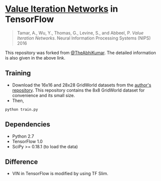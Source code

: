 # [Value Iteration Networks](https://arxiv.org/abs/1602.02867) in TensorFlow

> Tamar, A., Wu, Y., Thomas, G., Levine, S., and Abbeel, P. _Value Iteration Networks_. Neural Information Processing Systems (NIPS) 2016

This repository was forked from [@TheAbhiKumar](https://github.com/TheAbhiKumar/tensorflow-value-iteration-networks). The detailed information is also given in the above link.

## Training
- Download the 16x16 and 28x28 GridWorld datasets from the [author's repository](https://github.com/avivt/VIN/tree/master/data). This repository contains the 8x8 GridWorld dataset for convenience and its small size.
- Then, 
```
python train.py
```

## Dependencies
- Python 2.7
- TensorFlow 1.0
- SciPy >= 0.18.1 (to load the data)

## Difference
- VIN in TensorFlow is modified by using TF Slim.
